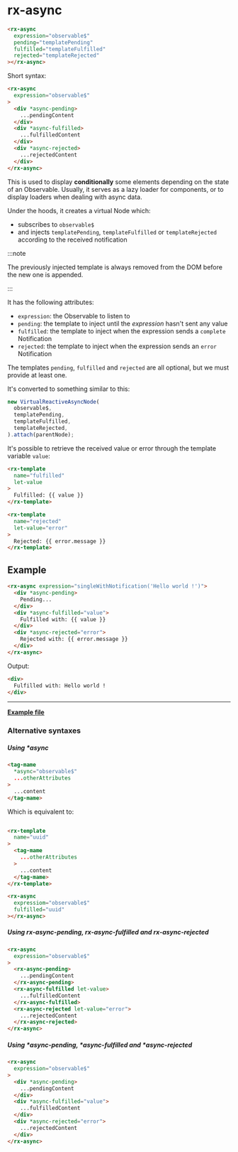 # rx-async

```html
<rx-async
  expression="observable$"
  pending="templatePending"
  fulfilled="templateFulfilled"
  rejected="templateRejected"
></rx-async>
```

Short syntax:

```html
<rx-async
  expression="observable$"
>
  <div *async-pending>
    ...pendingContent
  </div>
  <div *async-fulfilled>
    ...fulfilledContent
  </div>
  <div *async-rejected>
    ...rejectedContent
  </div>
</rx-async>
```

This is used to display **conditionally** some elements depending on the state of an Observable.
Usually, it serves as a lazy loader for components, or to display loaders when dealing with async data.


Under the hoods, it creates a virtual Node which:

- subscribes to `observable$`
- and injects `templatePending`, `templateFulfilled` or `templateRejected` according to the received notification

:::note

The previously injected template is always removed from the DOM before the new one is appended.

:::

It has the following attributes:

- `expression`: the Observable to listen to
- `pending`: the template to inject until the *expression* hasn't sent any value
- `fulfilled`: the template to inject when the expression sends a `complete` Notification
- `rejected`: the template to inject when the expression sends an `error` Notification

The templates `pending`, `fulfilled` and `rejected` are all optional, but we must provide at least one.

It's converted to something similar to this:

```ts
new VirtualReactiveAsyncNode(
  observable$,
  templatePending,
  templateFulfilled,
  templateRejected,
).attach(parentNode);
```

It's possible to retrieve the received value or error through the template variable `value`:

```html
<rx-template
  name="fulfilled"
  let-value
>
  Fulfilled: {{ value }}
</rx-template>
```

```html
<rx-template
  name="rejected"
  let-value="error"
>
  Rejected: {{ error.message }}
</rx-template>
```


## Example

```html
<rx-async expression="singleWithNotification('Hello world !')">
  <div *async-pending>
    Pending...
  </div>
  <div *async-fulfilled="value">
    Fulfilled with: {{ value }}
  </div>
  <div *async-rejected="error">
    Rejected with: {{ error.message }}
  </div>
</rx-async>
```

Output:

```html
<div>
  Fulfilled with: Hello world !
</div>
```

---

**[Example file](https://github.com/lirx-js/dom-examples/tree/main/src/syntax/rx-async/component/rx-async-example.component.ts)**


### Alternative syntaxes

##### Using *async

```html
<tag-mame
  *async="observable$"
  ...otherAttributes
>
  ...content
</tag-mame>
```

Which is equivalent to:

```html

<rx-template
  name="uuid"
>
  <tag-mame
    ...otherAttributes
  >
    ...content
  </tag-mame>
</rx-template>

<rx-async
  expressiom="observable$"
  fulfilled="uuid"
></rx-async>
```


##### Using rx-async-pending, rx-async-fulfilled and rx-async-rejected

```html
<rx-async
  expression="observable$"
>
  <rx-async-pending>
    ...pendingContent
  </rx-async-pending>
  <rx-async-fulfilled let-value>
    ...fulfilledContent
  </rx-async-fulfilled>
  <rx-async-rejected let-value="error">
    ...rejectedContent
  </rx-async-rejected>
</rx-async>
```

##### Using \*async-pending, \*async-fulfilled and \*async-rejected

```html
<rx-async
  expression="observable$"
>
  <div *async-pending>
    ...pendingContent
  </div>
  <div *async-fulfilled="value">
    ...fulfilledContent
  </div>
  <div *async-rejected="error">
    ...rejectedContent
  </div>
</rx-async>
```
